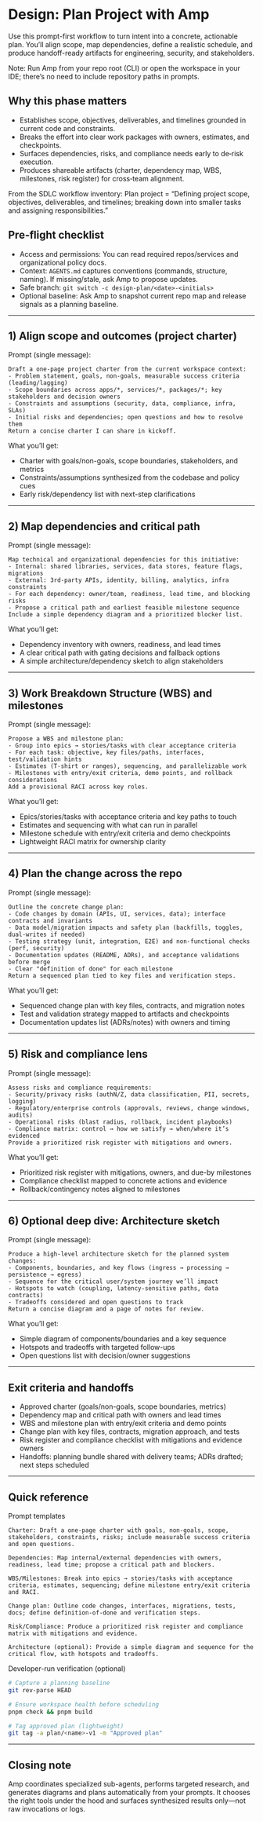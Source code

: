 # Design: Plan Project with Amp

Use this prompt-first workflow to turn intent into a concrete, actionable plan. You’ll align scope, map dependencies, define a realistic schedule, and produce handoff-ready artifacts for engineering, security, and stakeholders.

Note: Run Amp from your repo root (CLI) or open the workspace in your IDE; there’s no need to include repository paths in prompts.

## Why this phase matters
- Establishes scope, objectives, deliverables, and timelines grounded in current code and constraints.
- Breaks the effort into clear work packages with owners, estimates, and checkpoints.
- Surfaces dependencies, risks, and compliance needs early to de‑risk execution.
- Produces shareable artifacts (charter, dependency map, WBS, milestones, risk register) for cross‑team alignment.

From the SDLC workflow inventory: Plan project = “Defining project scope, objectives, deliverables, and timelines; breaking down into smaller tasks and assigning responsibilities.”

## Pre‑flight checklist
- Access and permissions: You can read required repos/services and organizational policy docs.
- Context: `AGENTS.md` captures conventions (commands, structure, naming). If missing/stale, ask Amp to propose updates.
- Safe branch: `git switch -c design-plan/<date>-<initials>`
- Optional baseline: Ask Amp to snapshot current repo map and release signals as a planning baseline.

---

## 1) Align scope and outcomes (project charter)

Prompt (single message):
```text
Draft a one-page project charter from the current workspace context:
- Problem statement, goals, non-goals, measurable success criteria (leading/lagging)
- Scope boundaries across apps/*, services/*, packages/*; key stakeholders and decision owners
- Constraints and assumptions (security, data, compliance, infra, SLAs)
- Initial risks and dependencies; open questions and how to resolve them
Return a concise charter I can share in kickoff.
```

What you’ll get:
- Charter with goals/non-goals, scope boundaries, stakeholders, and metrics
- Constraints/assumptions synthesized from the codebase and policy cues
- Early risk/dependency list with next-step clarifications

---

## 2) Map dependencies and critical path

Prompt (single message):
```text
Map technical and organizational dependencies for this initiative:
- Internal: shared libraries, services, data stores, feature flags, migrations
- External: 3rd-party APIs, identity, billing, analytics, infra constraints
- For each dependency: owner/team, readiness, lead time, and blocking risks
- Propose a critical path and earliest feasible milestone sequence
Include a simple dependency diagram and a prioritized blocker list.
```

What you’ll get:
- Dependency inventory with owners, readiness, and lead times
- A clear critical path with gating decisions and fallback options
- A simple architecture/dependency sketch to align stakeholders

---

## 3) Work Breakdown Structure (WBS) and milestones

Prompt (single message):
```text
Propose a WBS and milestone plan:
- Group into epics → stories/tasks with clear acceptance criteria
- For each task: objective, key files/paths, interfaces, test/validation hints
- Estimates (T-shirt or ranges), sequencing, and parallelizable work
- Milestones with entry/exit criteria, demo points, and rollback considerations
Add a provisional RACI across key roles.
```

What you’ll get:
- Epics/stories/tasks with acceptance criteria and key paths to touch
- Estimates and sequencing with what can run in parallel
- Milestone schedule with entry/exit criteria and demo checkpoints
- Lightweight RACI matrix for ownership clarity

---

## 4) Plan the change across the repo

Prompt (single message):
```text
Outline the concrete change plan:
- Code changes by domain (APIs, UI, services, data); interface contracts and invariants
- Data model/migration impacts and safety plan (backfills, toggles, dual-writes if needed)
- Testing strategy (unit, integration, E2E) and non-functional checks (perf, security)
- Documentation updates (README, ADRs), and acceptance validations before merge
- Clear "definition of done" for each milestone
Return a sequenced plan tied to key files and verification steps.
```

What you’ll get:
- Sequenced change plan with key files, contracts, and migration notes
- Test and validation strategy mapped to artifacts and checkpoints
- Documentation updates list (ADRs/notes) with owners and timing

---

## 5) Risk and compliance lens

Prompt (single message):
```text
Assess risks and compliance requirements:
- Security/privacy risks (authN/Z, data classification, PII, secrets, logging)
- Regulatory/enterprise controls (approvals, reviews, change windows, audits)
- Operational risks (blast radius, rollback, incident playbooks)
- Compliance matrix: control → how we satisfy → when/where it’s evidenced
Provide a prioritized risk register with mitigations and owners.
```

What you’ll get:
- Prioritized risk register with mitigations, owners, and due-by milestones
- Compliance checklist mapped to concrete actions and evidence
- Rollback/contingency notes aligned to milestones

---

## 6) Optional deep dive: Architecture sketch

Prompt (single message):
```text
Produce a high-level architecture sketch for the planned system changes:
- Components, boundaries, and key flows (ingress → processing → persistence → egress)
- Sequence for the critical user/system journey we’ll impact
- Hotspots to watch (coupling, latency-sensitive paths, data contracts)
- Tradeoffs considered and open questions to track
Return a concise diagram and a page of notes for review.
```

What you’ll get:
- Simple diagram of components/boundaries and a key sequence
- Hotspots and tradeoffs with targeted follow-ups
- Open questions list with decision/owner suggestions

---

## Exit criteria and handoffs
- Approved charter (goals/non-goals, scope boundaries, metrics)
- Dependency map and critical path with owners and lead times
- WBS and milestone plan with entry/exit criteria and demo points
- Change plan with key files, contracts, migration approach, and tests
- Risk register and compliance checklist with mitigations and evidence owners
- Handoffs: planning bundle shared with delivery teams; ADRs drafted; next steps scheduled

---

## Quick reference

Prompt templates
```text
Charter: Draft a one-page charter with goals, non-goals, scope, stakeholders, constraints, risks; include measurable success criteria and open questions.

Dependencies: Map internal/external dependencies with owners, readiness, lead time; propose a critical path and blockers.

WBS/Milestones: Break into epics → stories/tasks with acceptance criteria, estimates, sequencing; define milestone entry/exit criteria and RACI.

Change plan: Outline code changes, interfaces, migrations, tests, docs; define definition-of-done and verification steps.

Risk/Compliance: Produce a prioritized risk register and compliance matrix with mitigations and evidence.

Architecture (optional): Provide a simple diagram and sequence for the critical flow, with hotspots and tradeoffs.
```

Developer-run verification (optional)
```bash
# Capture a planning baseline
git rev-parse HEAD

# Ensure workspace health before scheduling
pnpm check && pnpm build

# Tag approved plan (lightweight)
git tag -a plan/<name>-v1 -m "Approved plan"
```

---

## Closing note

Amp coordinates specialized sub-agents, performs targeted research, and generates diagrams and plans automatically from your prompts. It chooses the right tools under the hood and surfaces synthesized results only—not raw invocations or logs.
